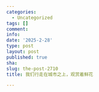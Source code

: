 ```yaml
---
categories:
  - Uncategorized
tags: []
comment: 
info: 
date: '2025-2-28'
type: post
layout: post
published: true
sha: 
slug: the-post-2710
title: 我们行走在城市之上，观赏着鲜花

---
```

